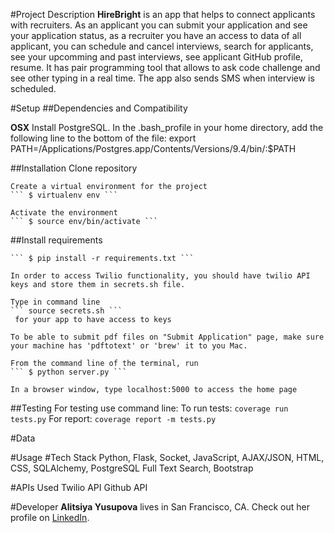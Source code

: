 #Project Description
**HireBright** is an app that helps to connect applicants with recruiters. As an applicant you can submit your application and see your application status, as a recruiter you have an access to data of all applicant, you can schedule and cancel interviews, search for applicants, see your upcomming and past interviews, see applicant GitHub profile, resume. It has pair programming tool that allows to ask code challenge and see other typing in a real time. The app also sends SMS when interview is scheduled.

#Setup
##Dependencies and Compatibility

**OSX** Install PostgreSQL. In the .bash_profile in your home directory, add the following line to the bottom of the file: export PATH=/Applications/Postgres.app/Contents/Versions/9.4/bin/:$PATH


##Installation
    Clone repository

    Create a virtual environment for the project 
    ``` $ virtualenv env ```

    Activate the environment 
    ``` $ source env/bin/activate ```

##Install requirements

    ``` $ pip install -r requirements.txt ```
    
    In order to access Twilio functionality, you should have twilio API keys and store them in secrets.sh file.

    Type in command line 
    ``` source secrets.sh ```
     for your app to have access to keys

    To be able to submit pdf files on "Submit Application" page, make sure your machine has 'pdftotext' or 'brew' it to you Mac.

    From the command line of the terminal, run 
    ``` $ python server.py ```

    In a browser window, type localhost:5000 to access the home page

##Testing
For testing use command line:
To run tests: 
``` coverage run tests.py ```
For report: 
``` coverage report -m tests.py ```

#Data

#Usage
#Tech Stack
Python, Flask, Socket, JavaScript, AJAX/JSON, HTML, CSS, SQLAlchemy, PostgreSQL Full Text Search, Bootstrap

#APIs Used
Twilio API
Github API

#Developer
**Alitsiya Yusupova** lives in San Francisco, CA. Check out her profile on [LinkedIn](https://www.linkedin.com/in/alitsiyayusupova).
